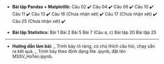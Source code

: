 - **Bài tập Pandas + Matplotlib:**
Câu 02 ✔️
Câu 04 ✔️
Câu 06 ✔️
Câu 10 ✔️
Câu 11 ✔️
Câu 13 ✔️
Câu 16 (Chưa nhận xét) ✔️
Câu 17 (Chưa nhận xét) ✔️
Câu 25 (Chưa nhận xét) ✔️

- **Bài tập Statistics:**
Bài 1
Bài 2
Bài 5 
Bài 7 (Câu a, c) 
Bài tập 20
Bài tập 25
-------------------
- **Hướng dẫn làm bài:**
_ Trình bày rõ ràng, có chú thích câu hỏi, chạy sẵn ra kết quả.
_ Trình bày theo định dạng file .ipynb, đặt tên MSSV_HoTen.ipynb.
